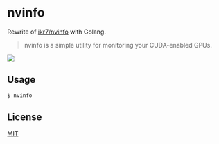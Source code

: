# nvinfo

Rewrite of [ikr7/nvinfo](https://github.com/ikr7/nvinfo) with Golang.

> nvinfo is a simple utility for monitoring your CUDA-enabled GPUs.

![](./github/screenshot.png)

## Usage

```sh
$ nvinfo
```

## License

[MIT](https://github.com/shunk031/nvinfo-go/blob/master/LICENSE)
